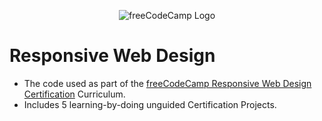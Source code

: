 <p align="center">
  <img src="https://upload.wikimedia.org/wikipedia/commons/thumb/3/39/FreeCodeCamp_logo.png/320px-FreeCodeCamp_logo.png" alt="freeCodeCamp Logo"/>
</p>

# Responsive Web Design
- The code used as part of the [freeCodeCamp Responsive Web Design Certification](https://www.freecodecamp.org/learn/2022/responsive-web-design/) Curriculum.
- Includes 5 learning-by-doing unguided Certification Projects.
